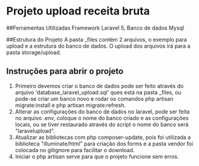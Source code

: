 # Projeto upload receita bruta

##Ferramentas Utilizadas
Framework Laravel 5, Banco de dados Mysql

##Estrutura do Projeto
A pasta _files contém 2 arquivos, o exemplo para upload e a estrutura do banco de dados.
O upload dos arquivos irá para a pasta storage/upload.

## Instruções para abrir o projeto
1. Primeiro devemos criar o banco de dados pode ser feito através do arquivo 'database_laravel_upload.sql' ques está na pasta _files, ou pode-se criar um banco novo e rodar os comandos php artisan migrate:install e php artisan migrate:refresh.
1. Alterar as configurações do banco de dados no laravel, pode ser feita no arquivo .env, coloque o nome do banco criado e as configurações locais, ou se tiver restaurado através do script o nome do banco será "laravelupload".
1. Atualizar as bibliotecas com php composer-update, pois foi utilizada a biblioteca "illuminate/html" para criação dos forms e a pasta vendor foi colocada no gitignore para facilitar o download.
1. Iniciar o php artisan serve para que o projeto funcione sem erros.